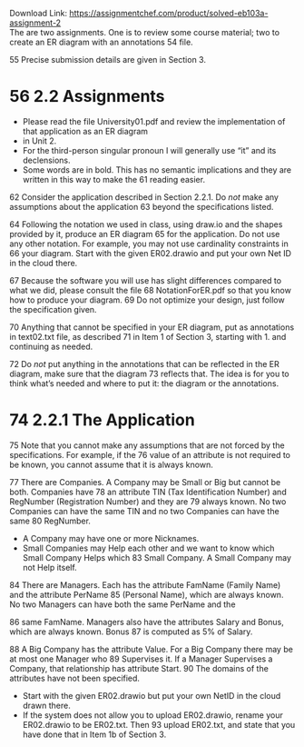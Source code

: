 Download Link: https://assignmentchef.com/product/solved-eb103a-assignment-2
<br>
The are two assignments. One is to review some course material; two to create an ER diagram with an annotations 54                      file.

55               Precise submission details are given in Section 3.

<h1><a name="_Toc5998"></a>56           2.2        Assignments</h1>

<ul>

 <li>Please read the file University01.pdf and review the implementation of that application as an ER diagram</li>

 <li>in Unit 2.</li>

 <li>For the third-person singular pronoun I will generally use “it” and its declensions.</li>

 <li>Some words are in bold. This has no semantic implications and they are written in this way to make the 61 reading easier.</li>

</ul>

62                  Consider the application described in Section 2.2.1. Do <em>not </em>make any assumptions about the application 63 beyond the specifications listed.

64 Following the notation we used in class, using draw.io and the shapes provided by it, produce an ER diagram 65 for the application. Do not use any other notation. For example, you may not use cardinality constraints in 66 your diagram. Start with the given ER02.drawio and put your own Net ID in the cloud there.

67 Because the software you will use has slight differences compared to what we did, please consult the file 68 NotationForER.pdf so that you know how to produce your diagram. 69 Do not optimize your design, just follow the specification given.

70                  Anything that cannot be specified in your ER diagram, put as annotations in text02.txt file, as described 71    in Item 1 of Section 3, starting with 1. and continuing as needed.

72                  Do <em>not </em>put anything in the annotations that can be reflected in the ER diagram, make sure that the diagram 73                      reflects that. The idea is for you to think what’s needed and where to put it: the diagram or the annotations.

<h1><a name="_Toc5999"></a>74                            2.2.1          The Application</h1>

75                  Note that you cannot make any assumptions that are not forced by the specifications. For example, if the 76                      value of an attribute is not required to be known, you cannot assume that it is always known.

77                  There are Companies. A Company may be Small or Big but cannot be both. Companies have 78           an attribute TIN (Tax Identification Number) and RegNumber (Registration Number) and they are 79   always known. No two Companies can have the same TIN and no two Companies can have the same 80                    RegNumber.

<ul>

 <li>A Company may have one or more Nicknames.</li>

 <li>Small Companies may Help each other and we want to know which Small Company Helps which 83 Small Company. A Small Company may not Help itself.</li>

</ul>

84 There are Managers. Each has the attribute FamName (Family Name) and the attribute PerName 85 (Personal Name), which are always known. No two Managers can have both the same PerName and the

86 same FamName. Managers also have the attributes Salary and Bonus, which are always known. Bonus 87 is computed as 5% of Salary.

88                  A Big Company has the attribute Value. For a Big Company there may be at most one Manager who 89             Supervises it. If a Manager Supervises a Company, that relationship has attribute Start. 90                 The domains of the attributes have not been specified.

<ul>

 <li>Start with the given ER02.drawio but put your own NetID in the cloud drawn there.</li>

 <li>If the system does not allow you to upload ER02.drawio, rename your ER02.drawio to be ER02.txt. Then 93 upload ER02.txt, and state that you have done that in Item 1b of Section 3.</li>

</ul>
